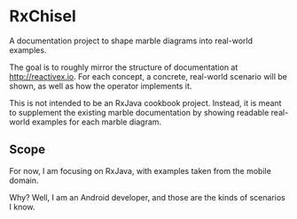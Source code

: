 # RxChisel
A documentation project to shape marble diagrams into real-world examples.

The goal is to roughly mirror the structure of documentation at http://reactivex.io.
For each concept, a concrete, real-world scenario will be shown, as well as how the operator implements it.

This is not intended to be an RxJava cookbook project. Instead, it is meant to supplement the existing marble documentation by showing readable real-world examples for each marble diagram.

## Scope

For now, I am focusing on RxJava, with examples taken from the mobile domain.

Why?
Well, I am an Android developer, and those are the kinds of scenarios I know.
